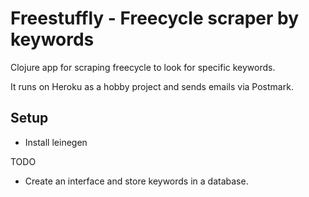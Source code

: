 # Freestuffly - Freecycle scraper by keywords

Clojure app for scraping freecycle to look for specific keywords.

It runs on Heroku as a hobby project and sends emails via Postmark.

## Setup
  - Install leinegen

TODO
  - Create an interface and store keywords in a database.
